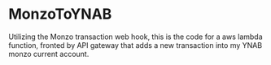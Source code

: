 # MonzoToYNAB

Utilizing the Monzo transaction web hook, this is the code for a aws lambda function, fronted by API gateway that adds a new transaction into my YNAB monzo current account. 
